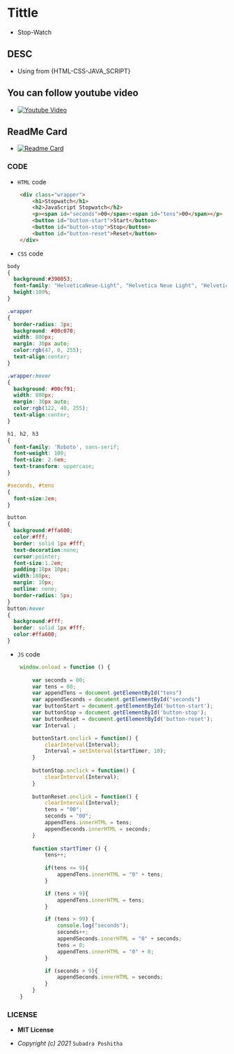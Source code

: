 # Tittle

- Stop-Watch

## DESC

- Using from {HTML-CSS-JAVA_SCRIPT}

## You can follow youtube video

- [![Youtube Video](https://i9.ytimg.com/vi_webp/xXs6nVpWUAw/mqdefault.webp?v=61a312c1&sqp=CISqjI0G&rs=AOn4CLAITsmEBpkLEf8oNvcFAeHYY7pWqA)](https://youtu.be/xXs6nVpWUAw)

## ReadMe Card

- [![Readme Card](https://github-readme-stats.vercel.app/api/pin/?username=AiDarkEzio&repo=Stop-Watch&theme=nightowl)](https://github.com/AiDarkEzio/Stop-Watch)

### __CODE__

- ``HTML`` code

```html
    <div class="wrapper">
        <h1>Stopwatch</h1>
        <h2>JavaScript Stopwatch</h2>
        <p><span id="seconds">00</span>:<span id="tens">00</span></p>
        <button id="button-start">Start</button>
        <button id="button-stop">Stop</button>
        <button id="button-reset">Reset</button>
    </div> 
```

- ``CSS`` code

```css
body 
{
  background:#390053;
  font-family: "HelveticaNeue-Light", "Helvetica Neue Light", "Helvetica Neue", Helvetica, Arial, "Lucida Grande", sans-serif; 
  height:100%;
}

.wrapper 
{
  border-radius: 3px;
  background: #00c070;
  width: 800px;
  margin: 30px auto;
  color:rgb(47, 0, 255);
  text-align:center;
}

.wrapper:hover
{
  background: #00cf91;
  width: 800px;
  margin: 30px auto;
  color:rgb(122, 40, 255);
  text-align:center;
}

h1, h2, h3 
{
  font-family: 'Roboto', sans-serif;
  font-weight: 100;
  font-size: 2.6em;
  text-transform: uppercase;
}

#seconds, #tens
{
  font-size:2em;
}

button
{
  background:#ffa600;
  color:#fff;
  border: solid 1px #fff;
  text-decoration:none;
  cursor:pointer;
  font-size:1.2em;
  padding:18px 10px;
  width:180px;
  margin: 10px;
  outline: none;
  border-radius: 5px;
}
button:hover
{
  background:#fff;
  border: solid 1px #fff;
  color:#ffa600;
}
```

- ``JS`` code

```js
    window.onload = function () {
  
        var seconds = 00; 
        var tens = 00; 
        var appendTens = document.getElementById("tens")
        var appendSeconds = document.getElementById("seconds")
        var buttonStart = document.getElementById('button-start');
        var buttonStop = document.getElementById('button-stop');
        var buttonReset = document.getElementById('button-reset');
        var Interval ;

        buttonStart.onclick = function() {
            clearInterval(Interval);
            Interval = setInterval(startTimer, 10);
        }
    
        buttonStop.onclick = function() {
            clearInterval(Interval);
        }
    
        buttonReset.onclick = function() {
            clearInterval(Interval);
            tens = "00";
            seconds = "00";
            appendTens.innerHTML = tens;
            appendSeconds.innerHTML = seconds;
        }
    
        function startTimer () {  
            tens++; 
            
            if(tens <= 9){
                appendTens.innerHTML = "0" + tens;
            }

            if (tens > 9){
                appendTens.innerHTML = tens;
            } 

            if (tens > 99) {
                console.log("seconds");
                seconds++;
                appendSeconds.innerHTML = "0" + seconds;
                tens = 0;
                appendTens.innerHTML = "0" + 0;
            }

            if (seconds > 9){
                appendSeconds.innerHTML = seconds;
            }
        }
    }
```

### LICENSE

- **MIT License**

- *Copyright (c) 2021* ``Subadra Poshitha``
